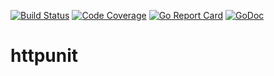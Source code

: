[![Build Status](https://travis-ci.org/smartystreets/httpunit.svg?branch=master)](https://travis-ci.org/smartystreets/httpjson)
[![Code Coverage](https://codecov.io/gh/smartystreets/httpjson/branch/master/graph/badge.svg)](https://codecov.io/gh/smartystreets/httpjson)
[![Go Report Card](https://goreportcard.com/badge/github.com/smartystreets/httpjson)](https://goreportcard.com/report/github.com/smartystreets/httpjson)
[![GoDoc](https://godoc.org/github.com/smartystreets/httpjson?status.svg)](http://godoc.org/github.com/smartystreets/httpjson)

# httpunit
